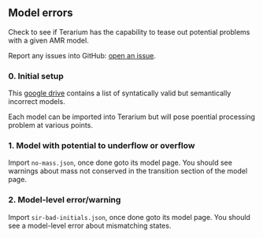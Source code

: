## Model errors
Check to see if Terarium has the capability to tease out potential problems with a given AMR model.

Report any issues into GitHub: [open an issue](https://github.com/DARPA-ASKEM/terarium/issues/new?assignees=&labels=bug%2C+Q%26A&template=qa-issue.md&title=%5BBUG%5D%3A+).


### 0. Initial setup
This [google drive](https://drive.google.com/drive/folders/1TWX96QmPHKkyGlYKX4lNsBnQCbsSKtwY) contains a list of syntatically valid but semantically incorrect models.

Each model can be imported into Terarium but will pose poential processing problem at various points.


### 1. Model with potential to underflow or overflow
Import `no-mass.json`, once done goto its model page. You should see warnings about mass not conserved in the transition section of the model page.


### 2. Model-level error/warning
Import `sir-bad-initials.json`, once done goto its model page. You should see a model-level error about mismatching states.

